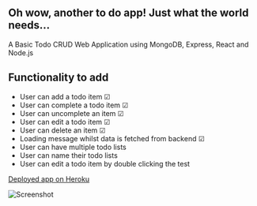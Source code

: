 ## Oh wow, another to do app! Just what the world needs...


A Basic Todo CRUD Web Application using MongoDB, Express, React and Node.js

## Functionality to add

* User can add a todo item &#x2611;
* User can complete a todo item &#x2611;
* User can uncomplete an item &#x2611;
* User can edit a todo item &#x2611;
* User can delete an item &#x2611;
* Loading message whilst data is fetched from backend &#x2611;
* User can have multiple todo lists
* User can name their todo lists
* User can edit a todo item by double clicking the test


[Deployed app on Heroku](https://mytodonotes.herokuapp.com/)


![Screenshot](https://i.imgur.com/GuANmwa.png)

